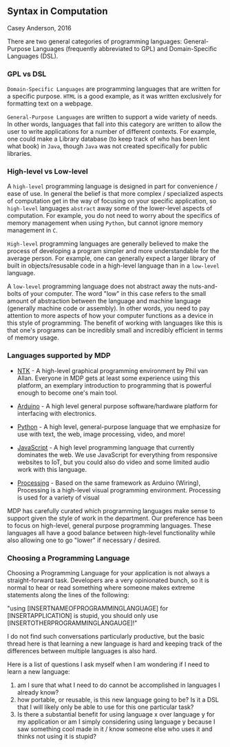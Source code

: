 ## Syntax in Computation
Casey Anderson, 2016

There are two general categories of programming languages: General-Purpose Languages (frequently abbreviated to GPL) and Domain-Specific Languages (DSL).

### GPL vs DSL

`Domain-Specific Languages` are programming languages that are written for a specific purpose. `HTML` is a good example, as it was written exclusively for formatting text on a webpage.

`General-Purpose Languages` are written to support a wide variety of needs. In other words, languages that fall into this category are written to allow the user to write applications for a number of different contexts. For example, one could make a Library database (to keep track of who has been lent what book) in `Java`, though `Java` was not created specifically for public libraries.

### High-level vs Low-level

A `high-level` programming language is designed in part for convenience / ease of use. In general the belief is that more complex / specialized aspects of computation get in the way of focusing on your specific application, so `high-level` languages `abstract` away some of the lower-level aspects of computation. For example, you do not need to worry about the specifics of memory management when using `Python`, but cannot ignore memory management in `C`.

`High-level` programming languages are generally believed to make the process of developing a program simpler and more understandable for the average person. For example, one can generally expect a larger library of built in objects/resusable code in a high-level language than in a `low-level` language.

A `low-level` programming language does not abstract away the nuts-and-bolts of your computer. The word "low" in this case refers to the small amount of abstraction between the language and machine language (generally machine code or assembly). In other words, you need to pay attention to more aspects of how your computer functions as a device in this style of programming. The benefit of working with languages like this is that one's programs can be incredibly small and incredibly efficient in terms of memory usage.

### Languages supported by MDP

* [NTK](http://www.netlabtoolkit.org/) - A high-level graphical programming environment by Phil van Allan. Everyone in MDP gets at least some experience using this platform, an exemplary introduction to programming that is powerful enough to become one's main tool.

* [Arduino](https://www.arduino.cc/) - A high level general purpose software/hardware platform for interfacing with electronics.

* [Python](https://www.python.org/) - A high level, general-purpose language that we emphasize for use with text, the web, image processing, video, and more!

* [JavaScript](https://en.wikipedia.org/wiki/JavaScript) - A high level programming language that currently dominates the web. We use JavaScript for everything from responsive websites to IoT, but you could also do video and some limited audio work with this language.

* [Processing](https://processing.org/) - Based on the same framework as Arduino (Wiring), Processing is a high-level visual programming environment. Processing is used for a variety of visual

MDP has carefully curated which programming languages make sense to support given the style of work in the department. Our preference has been to focus on high-level, general purpose programming languages. These languages all have a good balance between high-level functionality while also allowing one to go "lower" if necessary / desired.

### Choosing a Programming Language

Choosing a Programming Language for your application is not always a straight-forward task. Developers are a very opinionated bunch, so it is normal to hear or read something where someone makes extreme statements along the lines of the following:

"using [INSERTNAMEOFPROGRAMMINGLANGUAGE] for [INSERTAPPLICATION] is stupid, you should only use [INSERTOTHERPROGRAMMINGLANGAUGE]!"

I do not find such conversations particularly productive, but the basic thread here is that learning a new language is hard and keeping track of the differences between multiple languages is also hard.

Here is a list of questions I ask myself when I am wondering if I need to learn a new language:

1. am I sure that what I need to do cannot be accomplished in languages I already know?
2. how portable, or reusable, is this new language going to be? Is it a DSL that I will likely only be able to use for this one particular task?
3. Is there a substantial benefit for using language x over language y for my application or am I simply considering using language y because I saw something cool made in it / know someone else who uses it and thinks not using it is stupid?
